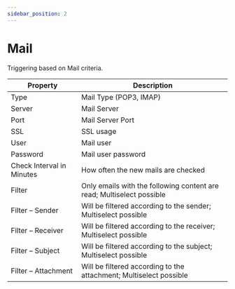 ```yaml
---
sidebar_position: 2
---
```


# Mail

Triggering based on Mail criteria.

| Property                  | Description                                                           |
| ------------------------- | --------------------------------------------------------------------- |
| Type                      | Mail Type (POP3, IMAP)                                                |
| Server                    | Mail Server                                                           |
| Port                      | Mail Server Port                                                      |
| SSL                       | SSL usage                                                             |
| User                      | Mail user                                                             |
| Password                  | Mail user password                                                    |
| Check Interval in Minutes | How often the new mails are checked                                   |
| Filter                    | Only emails with the following content are read; Multiselect possible |
| Filter – Sender           | Will be filtered according to the sender; Multiselect possible        |
| Filter – Receiver         | Will be filtered according to the receiver; Multiselect possible      |
| Filter – Subject          | Will be filtered according to the subject; Multiselect possible       |
| Filter – Attachment       | Will be filtered according to the attachment; Multiselect possible    |

